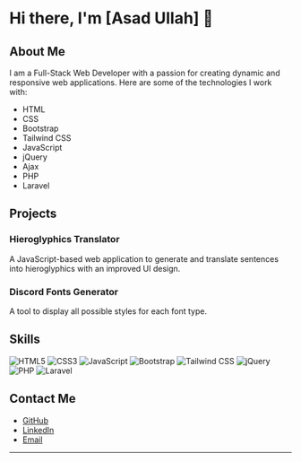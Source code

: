 # Hi there, I'm [Asad Ullah] 👋



## About Me

I am a Full-Stack Web Developer with a passion for creating dynamic and responsive web applications. Here are some of the technologies I work with:

- HTML
- CSS
- Bootstrap
- Tailwind CSS
- JavaScript
- jQuery
- Ajax
- PHP
- Laravel

## Projects

### Hieroglyphics Translator
A JavaScript-based web application to generate and translate sentences into hieroglyphics with an improved UI design.



### Discord Fonts Generator
A tool to display all possible styles for each font type.



## Skills

![HTML5](https://img.shields.io/badge/-HTML5-E34F26?style=flat-square&logo=html5&logoColor=white)
![CSS3](https://img.shields.io/badge/-CSS3-1572B6?style=flat-square&logo=css3)
![JavaScript](https://img.shields.io/badge/-JavaScript-F7DF1E?style=flat-square&logo=javascript&logoColor=black)
![Bootstrap](https://img.shields.io/badge/-Bootstrap-563D7C?style=flat-square&logo=bootstrap)
![Tailwind CSS](https://img.shields.io/badge/-Tailwind%20CSS-38B2AC?style=flat-square&logo=tailwind-css&logoColor=white)
![jQuery](https://img.shields.io/badge/-jQuery-0769AD?style=flat-square&logo=jquery)
![PHP](https://img.shields.io/badge/-PHP-777BB4?style=flat-square&logo=php&logoColor=white)
![Laravel](https://img.shields.io/badge/-Laravel-FF2D20?style=flat-square&logo=laravel&logoColor=white)

## Contact Me

- [GitHub](https://github.com/AsadUllah077)
- [LinkedIn](https://www.linkedin.com/in/asad-ullah-97521b260/)
- [Email](mailto:asadullah03189051077@gmail.com)

---



